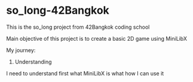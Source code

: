 # so_long-42Bangkok
This is the so_long project from 42Bangkok coding school

Main objective of this project is to create a basic 2D game 
using MiniLibX

My journey:

1. Understanding

I need to understand first what MiniLibX is what how I can use it
